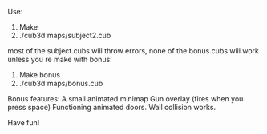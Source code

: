 Use:

1) Make
2) ./cub3d maps/subject2.cub

most of the subject.cubs will throw errors, none of the bonus.cubs will work unless you re make with bonus:

1) Make bonus
2) ./cub3d maps/bonus.cub

Bonus features:
A small animated minimap
Gun overlay (fires when you press space)
Functioning animated doors.
Wall collision works.

Have fun!

